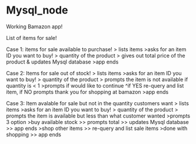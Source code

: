 # Mysql_node

Working Bamazon app!

List of items for sale! 

Case 1: items for sale available to purchase!
	> lists items
	>asks for an item ID you want to buy!
	> quantity of the product
	> gives out total price of the product & updates Mysql database
	>app ends

Case 2: Items for sale out of stock!
	> lists items
	>asks for an item ID you want to buy!
	> quantity of the product
	> prompts the item is not available if quantity is < 1
	>prompts if would like to continue
	^if YES re-query and list item, if NO prompts thank you for shopping at bamazon
	>app ends

Case 3: Item avalable for sale but not in the quantity customers want
	> lists items
	>asks for an item ID you want to buy!
	> quantity of the product
	> prompts the item is available but less than what customer wanted
	>prompts 3 option
		>buy available stock >> prompts total >> updates Mysql database >> app ends
		>shop other items >> re-query and list sale items
		>done with shopping >> app ends


 
